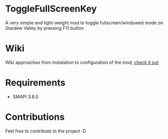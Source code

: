 # ToggleFullScreenKey
A very simple and light-weight mod to toggle fullscreen/windowed mode on Stardew Valley by pressing F11 button

# Wiki
Wiki approaches from instalation to configuration of the mod, [check it out](https://github.com/rafaelfaustini/ToggleFullScreenKey/wiki)

# Requirements
- SMAPI 3.8.0

# Contributions
Feel free to contribute to the project :D
